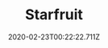 ---
templateKey: blog-post
featuredpost: false
date: 2020-02-23T00:22:22.711Z
title: Starfruit
description: An extremely juicy fruit that grows in hot, humid weather. Slightly sweet with a sour undertone.
type: fruit
sellPrice: 750
energy: 125
health: 56
featuredimage: /img/Starfruit.png
tags:
  - Summer
  - fruit
  - jelly
  - wine
  - Junimo Hut
  - A Soldier's Star Quest
  - edible
---